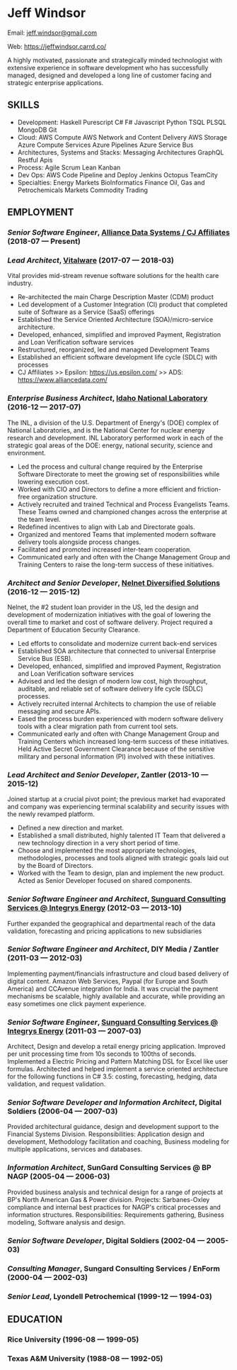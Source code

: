 Jeff Windsor
============
Email: jeff.windsor@gmail.com

Web: https://jeffwindsor.carrd.co/

A highly motivated, passionate and strategically minded technologist with extensive experience in software development who has successfully managed, designed and developed a long line of customer facing and strategic enterprise applications.

## SKILLS

  - Development: Haskell Purescript C# F# Javascript Python TSQL PLSQL MongoDB Git 
  - Cloud: AWS Compute AWS Network and Content Delivery AWS Storage Azure Compute Services Azure Pipelines Azure Service Bus 
  - Architectures, Systems and Stacks: Messaging Architectures  GraphQL Restful Apis 
  - Process: Agile Scrum Lean Kanban 
  - Dev Ops: AWS Code Pipeline and Deploy Jenkins Octopus TeamCity 
  - Specialties: Energy Markets BioInformatics Finance Oil, Gas and Petrochemicals Markets Commodity Trading 

## EMPLOYMENT

### *Senior Software Engineer*, [Alliance Data Systems / CJ Affiliates](https://www.alliancedata.com/) (2018-07 — Present)



### *Lead Architect*, [Vitalware](https://www.alliancedata.com/) (2017-07 — 2018-03)

Vital provides mid-stream revenue software solutions for the health care industry.
  - Re-architected the main Charge Description Master (CDM) product
  - Led development of a Customer Integration (CI) product that completed suite of Software as a Service (SaaS) offerings
  - Established the Service Oriented Architecture (SOA)/micro-service architecture.
  - Developed, enhanced, simplified and improved Payment, Registration and Loan Verification software services
  - Restructured, reorganized, led and managed Development Teams
  - Established an efficient software development life cycle (SDLC) with processes
  - CJ Affiliates >> Epsilon: https://us.epsilon.com/ >> ADS: https://www.alliancedata.com/

### *Enterprise Business Architect*, [Idaho National Laboratory](https://www.inl.gov/) (2016-12 — 2017-07)

The INL, a division of the U.S. Department of Energy's (DOE) complex of National Laboratories, and is the National Center for nuclear energy research and development. INL Laboratory performed work in each of the strategic goal areas of the DOE: energy, national security, science and environment.
  - Led the process and cultural change required by the Enterprise Software Directorate to meet the growing set of responsibilities while lowering execution cost.
  - Worked with CIO and Directors to define a more efficient and friction-free organization structure. 
  - Actively recruited and trained Technical and Process Evangelists Teams. These Teams owned and championed changes across the enterprise at the team level. 
  - Redefined incentives to align with Lab and Directorate goals. 
  - Organized and mentored Teams that implemented modern software delivery tools alongside process changes. 
  - Facilitated and promoted increased inter-team cooperation. 
  - Communicated early and often with the Change Management Group and Training Centers to raise the long-term success of these initiatives. 

### *Architect and Senior Developer*, [Nelnet Diversified Solutions](https://www.nelnet.com/welcome) (2016-12 — 2015-12)

Nelnet, the #2 student loan provider in the US, led the design and development of modernization initiatives with the goal of lowering the overall time to market and cost of software delivery. Project required a Department of Education Security Clearance.
  - Led efforts to consolidate and modernize current back-end services
  - Established SOA architecture that connected to universal Enterprise Service Bus (ESB).
  - Developed, enhanced, simplified and improved Payment, Registration and Loan Verification software services
  - Advised and led the design of modern low cost, high throughput, auditable, and reliable set of software delivery life cycle (SDLC) processes. 
  - Actively recruited internal Architects to champion the use of reliable messaging and secure APIs. 
  - Eased the process burden experienced with modern software delivery tools with a clear migration path from current tool sets. 
  - Communicated early and often with Change Management Group and Training Centers which increased long-term success of these initiatives. Held Active Secret Government Clearance because of the sensitive military and personal information (PI) involved with these initiatives. 

### *Lead Architect and Senior Developer*, Zantler (2013-10 — 2015-12)

Joined startup at a crucial pivot point; the previous market had evaporated and company was experiencing terminal scalability and security issues with the newly revamped platform. 
  - Defined a new direction and market.
  - Established a small distributed, highly talented IT Team that delivered a new technology direction in a very short period of time.
  - Choose and implemented the most appropriate technologies, methodologies, processes and tools aligned with strategic goals laid out by the Board of Directors.
  - Worked with the Team to design, plan and implement the new product. Acted as Senior Developer focused on shared components.

### *Senior Software Engineer and Architect*, [Sunguard Consulting Services @ Integrys Energy](https://capco.com/) (2012-03 — 2013-10)

Further expanded the geographical and departmental reach of the data validation, forecasting and pricing applications to new subsidiaries

### *Senior Software Engineer and Architect*, DIY Media / Zantler (2011-03 — 2012-03)

 Implementing payment/financials infrastructure and cloud based delivery of digital content. Amazon Web Services, Paypal (for Europe and South America) and CCAvenue integration for India.  It was crucial the payment mechanisms be scalable, highly available and accurate, while providing an easy sometimes one click payment experience.

### *Senior Software Engineer*, [Sunguard Consulting Services @ Integrys Energy](https://capco.com/) (2011-03 — 2007-03)

Architect, Design and develop a retail energy pricing application. Improved per unit processing time from 10s seconds to 100ths of seconds.  Implemented a Electric Pricing and Pattern Matching DSL for Excel like user formulas. Architected and helped implement a service oriented architecture for the following functions in C# 3.5: costing, forecasting, hedging, data validation, and request validation. 

### *Senior Software Developer and Information Architect*, Digital Soldiers (2006-04 — 2007-03)

Provided architectural guidance, design and development support to the Financial Systems Division. Responsibilities: Application design and development, Methodology facilitation and coaching, Business modeling for multiple applications, services and databases. 

### *Information Architect*, SunGard Consulting Services @ BP NAGP (2005-04 — 2006-03)

Provided business analysis and technical design for a range of projects at BP's North American Gas & Power division. Projects: Sarbanes-Oxley compliance and internal best practices for NAGP's critical processes and information structures. Responsibilities: Requirements gathering, Business modeling, Software analysis and design.

### *Senior Software Developer*, Digital Soldiers (2002-04 — 2005-03)



### *Consulting Manager*, Sungard Consulting Services / EnForm (2000-04 — 2002-03)



### *Senior Lead*, Lyondell Petrochemical (1999-12 — 1994-03)






## EDUCATION

### Rice University (1996-08 — 1999-05)



### Texas A&M University (1988-08 — 1992-05)













